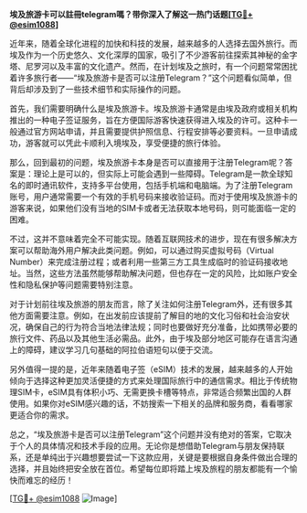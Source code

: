**埃及旅游卡可以註冊telegram嗎？带你深入了解这一热门话题[[TG💪+ @esim1088](https://t.me/s/esim1088)]**

近年来，随着全球化进程的加快和科技的发展，越来越多的人选择去国外旅行。而埃及作为一个历史悠久、文化深厚的国家，吸引了不少游客前往探索其神秘的金字塔、尼罗河以及丰富的文化遗产。然而，在计划埃及之旅时，有一个问题常常困扰着许多旅行者——“埃及旅游卡是否可以注册Telegram？”这个问题看似简单，但背后却涉及到了一些技术细节和实际操作的问题。

首先，我们需要明确什么是埃及旅游卡。埃及旅游卡通常是由埃及政府或相关机构推出的一种电子签证服务，旨在方便国际游客快速获得进入埃及的许可。这种卡一般通过官方网站申请，并且需要提供护照信息、行程安排等必要资料。一旦申请成功，游客就可以凭此卡顺利入境埃及，享受便捷的旅行体验。

那么，回到最初的问题，埃及旅游卡本身是否可以直接用于注册Telegram呢？答案是：理论上是可以的，但实际上可能会遇到一些障碍。Telegram是一款全球知名的即时通讯软件，支持多平台使用，包括手机端和电脑端。为了注册Telegram账号，用户通常需要一个有效的手机号码来接收验证码。而对于使用埃及旅游卡的游客来说，如果他们没有当地的SIM卡或者无法获取本地号码，则可能面临一定的困难。

不过，这并不意味着完全不可能实现。随着互联网技术的进步，现在有很多解决方案可以帮助海外用户解决此类问题。例如，可以通过购买虚拟号码（Virtual Number）来完成注册过程；或者利用一些第三方工具生成临时的验证码接收地址。当然，这些方法虽然能够帮助解决问题，但也存在一定的风险，比如账户安全性和隐私保护等问题需要特别注意。

对于计划前往埃及旅游的朋友而言，除了关注如何注册Telegram外，还有很多其他方面需要注意。例如，在出发前应该提前了解目的地的文化习俗和社会治安状况，确保自己的行为符合当地法律法规；同时也要做好充分准备，比如携带必要的旅行文件、药品以及其他生活必需品。此外，由于埃及部分地区可能存在语言沟通上的障碍，建议学习几句基础的阿拉伯语短句以便于交流。

另外值得一提的是，近年来随着电子签（eSIM）技术的发展，越来越多的人开始倾向于选择这种更加灵活便捷的方式来处理国际旅行中的通信需求。相比于传统物理SIM卡，eSIM具有体积小巧、无需更换卡槽等特点，非常适合频繁出国的人群使用。如果你对eSIM感兴趣的话，不妨搜索一下相关的品牌和服务商，看看哪家更适合你的需求。

总之，“埃及旅游卡是否可以注册Telegram”这个问题并没有绝对的答案，它取决于个人的具体情况和技术手段的应用。无论你是想借助Telegram与朋友保持联系，还是单纯出于兴趣想要尝试一下这款应用，关键是要根据自身条件做出合理的选择，并且始终把安全放在首位。希望每位即将踏上埃及旅程的朋友都能有一个愉快而难忘的经历！

[[TG💪+ @esim1088](https://t.me/s/esim1088) ![Image](https://i.postimg.cc/4NQfJmqS/Snipaste-2025-05-13-00-14-12.png)]